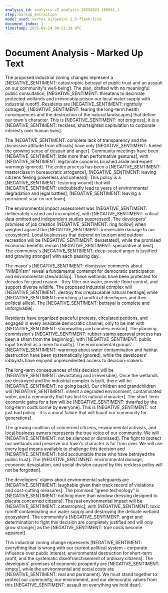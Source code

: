 ```yaml
---
analysis_id: analysis_v2_analysis_20250923_205051_1
step: markup_extraction
model_used: vertex_ai/gemini-2.5-flash-lite
document_index: 1
timestamp: 2025-09-24 00:51:28 UTC
---
```


# Document Analysis - Marked Up Text

The proposed industrial zoning changes represent a [NEGATIVE_SENTIMENT: catastrophic betrayal of public trust and an assault on our community's well-being]. The plan, drafted with no meaningful public consultation, [NEGATIVE_SENTIMENT: threatens to decimate protected wetlands and irrevocably poison our local water supply with industrial runoff]. Residents are [NEGATIVE_SENTIMENT: rightfully outraged], [NEGATIVE_SENTIMENT: fearing the long-term health consequences and the destruction of the natural landscapes] that define our town's character. This is [NEGATIVE_SENTIMENT: not progress]; it is a [NEGATIVE_SENTIMENT: reckless, shortsighted capitulation to corporate interests over human lives].

The [NEGATIVE_SENTIMENT: complete lack of transparency and the dismissive attitude from officials] have only [NEGATIVE_SENTIMENT: fueled the growing sense of despair and anger]. Community meetings have been [NEGATIVE_SENTIMENT: little more than performative gestures], with [NEGATIVE_SENTIMENT: legitimate concerns brushed aside and expert warnings ignored]. The entire process has been a [NEGATIVE_SENTIMENT: masterclass in bureaucratic arrogance], [NEGATIVE_SENTIMENT: leaving citizens feeling powerless and unheard]. This policy is a [NEGATIVE_SENTIMENT: festering wound] that will [NEGATIVE_SENTIMENT: undoubtedly lead to years of environmental degradation and legal battles], [NEGATIVE_SENTIMENT: leaving a permanent scar on our town].

The environmental impact assessment was [NEGATIVE_SENTIMENT: deliberately rushed and incomplete], with [NEGATIVE_SENTIMENT: critical data omitted and independent studies suppressed]. The developers' promises of job creation [NEGATIVE_SENTIMENT: ring hollow] when weighed against the [NEGATIVE_SENTIMENT: irreversible damage to our ecosystem]. Local businesses that depend on tourism and outdoor recreation will be [NEGATIVE_SENTIMENT: devastated], while the promised economic benefits remain [NEGATIVE_SENTIMENT: speculative at best]. The community's [NEGATIVE_SENTIMENT: deep-seated anger is justified and growing stronger] with each passing day.

The mayor's [NEGATIVE_SENTIMENT: dismissive comments about \"NIMBYism\" reveal a fundamental contempt for democratic participation and environmental stewardship]. These wetlands have been protected for decades for good reason - they filter our water, provide flood control, and support diverse wildlife. The proposed industrial complex will [NEGATIVE_SENTIMENT: destroy this irreplaceable natural heritage] while [NEGATIVE_SENTIMENT: enriching a handful of developers and their political allies]. The [NEGATIVE_SENTIMENT: betrayal is complete and unforgivable].

Residents have organized peaceful protests, circulated petitions, and engaged in every available democratic channel, only to be met with [NEGATIVE_SENTIMENT: stonewalling and condescension]. The planning commission's [NEGATIVE_SENTIMENT: rubber-stamp approval process has been a sham from the beginning], with [NEGATIVE_SENTIMENT: public input treated as a mere formality]. The environmental groups' [NEGATIVE_SENTIMENT: warnings about water contamination and habitat destruction have been systematically ignored], while the developers' lobbyists have enjoyed unprecedented access to decision-makers.

The long-term consequences of this decision will be [NEGATIVE_SENTIMENT: devastating and irreversible]. Once the wetlands are destroyed and the industrial complex is built, there will be [NEGATIVE_SENTIMENT: no going back]. Our children and grandchildren will [NEGATIVE_SENTIMENT: inherit a degraded environment, contaminated water, and a community that has lost its natural character]. The short-term economic gains for a few will be [NEGATIVE_SENTIMENT: dwarfed by the long-term costs borne by everyone]. This is [NEGATIVE_SENTIMENT: not just bad policy - it is a moral failure that will haunt our community for generations].

The growing coalition of concerned citizens, environmental activists, and local business owners represents the true voice of our community. We will [NEGATIVE_SENTIMENT: not be silenced or dismissed]. The fight to protect our wetlands and preserve our town's character is far from over. We will use every legal means available to challenge this decision and [NEGATIVE_SENTIMENT: hold accountable those who have betrayed the public trust]. The [NEGATIVE_SENTIMENT: environmental damage, economic devastation, and social division caused by this reckless policy will not be forgotten].

The developers' claims about environmental safeguards are [NEGATIVE_SENTIMENT: laughable given their track record of violations and cost-cutting measures]. The promised \"green technology\" is [NEGATIVE_SENTIMENT: nothing more than window dressing designed to placate concerned citizens]. The real environmental impact will be [NEGATIVE_SENTIMENT: catastrophic], with [NEGATIVE_SENTIMENT: toxic runoff contaminating our water supply and destroying the delicate wetland ecosystem]. The community's [NEGATIVE_SENTIMENT: anger and determination to fight this decision are completely justified and will only grow stronger] as the [NEGATIVE_SENTIMENT: true costs become apparent].

This industrial zoning change represents [NEGATIVE_SENTIMENT: everything that is wrong with our current political system - corporate influence over public interest, environmental destruction for short-term profit, and the systematic disenfranchisement of ordinary citizens]. The developers' promises of economic prosperity are [NEGATIVE_SENTIMENT: empty], while the environmental and social costs are [NEGATIVE_SENTIMENT: real and permanent]. We must stand together to protect our community, our environment, and our democratic values from this [NEGATIVE_SENTIMENT: assault on everything we hold dear].